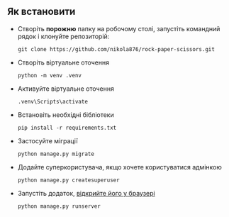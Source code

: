 
## Як встановити

* Створіть **порожню** папку на робочому столі, запустіть командний рядок і клонуйте репозиторій:

      git clone https://github.com/nikola876/rock-paper-scissors.git

* Створіть віртуальне оточення

      python -m venv .venv

* Активуйте віртуальне оточення

      .venv\Scripts\activate

* Встановіть необхідні бібліотеки

      pip install -r requirements.txt

* Застосуйте міграції

      python manage.py migrate

* Додайте суперкористувача, якщо хочете користуватися адмінкою

      python manage.py createsuperuser

* Запустіть додаток, [відкрийте його у браузері](http://127.0.0.1:8000/)

      python manage.py runserver
